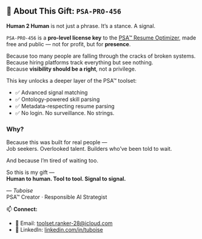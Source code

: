 ## 🤝 About This Gift: `PSA-PRO-456`

**Human 2 Human** is not just a phrase. It’s a stance. A signal.

`PSA-PRO-456` is a **pro-level license key** to the [PSA™ Resume Optimizer](https://psa-resume-optimizer.streamlit.app/), made free and public — not for profit, but for **presence**.

Because too many people are falling through the cracks of broken systems.  
Because hiring platforms track everything but see nothing.  
Because **visibility should be a right**, not a privilege.

This key unlocks a deeper layer of the PSA™ toolset:
- ✅ Advanced signal matching  
- ✅ Ontology-powered skill parsing  
- ✅ Metadata-respecting resume parsing  
- ✅ No login. No surveillance. No strings.

### Why?

Because this was built for real people —  
Job seekers. Overlooked talent. Builders who’ve been told to wait.

And because I’m tired of waiting too.

So this is my gift —  
**Human to human. Tool to tool. Signal to signal.**

— *Tuboise*  
PSA™ Creator · Responsible AI Strategist

📫 **Connect:**  
- 📧 Email: [toolset.ranker-28@icloud.com](mailto:toolset.ranker-28@icloud.com)
- 💼 LinkedIn: [linkedin.com/in/tuboise](https://www.linkedin.com/in/tuboise)

